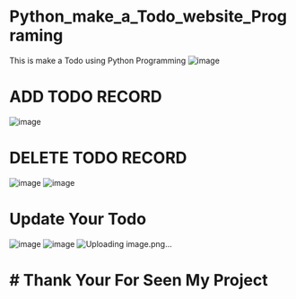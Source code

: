 # Python_make_a_Todo_website_Programing
This is make a Todo using Python Programming
![image](https://user-images.githubusercontent.com/102310770/187459822-f1737e44-4942-4593-97ac-0785e86b4653.png)
# ADD TODO RECORD
![image](https://user-images.githubusercontent.com/102310770/187460265-07782329-3db5-4e2a-aa53-feb48addf118.png)
# DELETE TODO RECORD
![image](https://user-images.githubusercontent.com/102310770/187474451-af131a9d-869b-4126-8c15-94695a324c60.png)
![image](https://user-images.githubusercontent.com/102310770/187474663-33497a54-7956-442f-b1d2-71f0cc26cd08.png)
# Update Your Todo
![image](https://user-images.githubusercontent.com/102310770/187482427-4853fb3d-aea2-439d-8c21-df614b8e34ca.png)
![image](https://user-images.githubusercontent.com/102310770/187482481-4af577cc-2f1c-4d99-bc57-05767a4107fc.png)
![Uploading image.png…]()

# # Thank Your For Seen My Project
